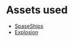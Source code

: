
# Assets used

- [SpaseShips](https://opengameart.org/content/spaceships-32x32)
- [Explosion](https://opengameart.org/content/explosion)
